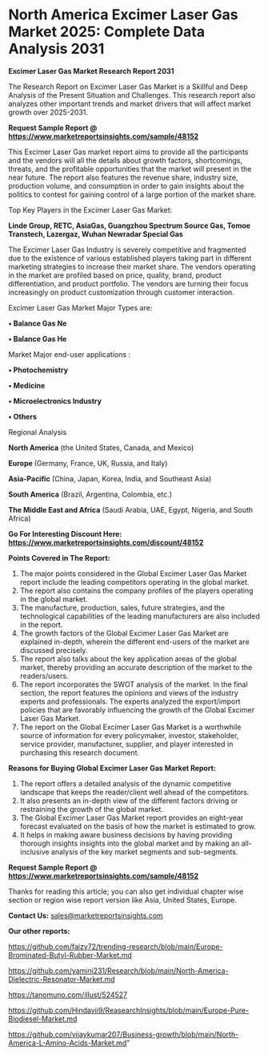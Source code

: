 # North America Excimer Laser Gas Market 2025: Complete Data Analysis 2031

<strong>Excimer Laser Gas Market Research Report 2031</strong>

The Research Report on Excimer Laser Gas Market is a Skillful and Deep Analysis of the Present Situation and Challenges. This research report also analyzes other important trends and market drivers that will affect market growth over 2025-2031.

<strong>Request Sample Report @ <a href=https://www.marketreportsinsights.com/sample/48152>https://www.marketreportsinsights.com/sample/48152</a></strong>

This Excimer Laser Gas market report aims to provide all the participants and the vendors will all the details about growth factors, shortcomings, threats, and the profitable opportunities that the market will present in the near future. The report also features the revenue share, industry size, production volume, and consumption in order to gain insights about the politics to contest for gaining control of a large portion of the market share.

Top Key Players in the Excimer Laser Gas Market:

<strong>Linde Group, RETC, AsiaGas, Guangzhou Spectrum Source Gas, Tomoe Transtech, Lazergaz, Wuhan Newradar Special Gas</strong>

The Excimer Laser Gas Industry is severely competitive and fragmented due to the existence of various established players taking part in different marketing strategies to increase their market share. The vendors operating in the market are profiled based on price, quality, brand, product differentiation, and product portfolio. The vendors are turning their focus increasingly on product customization through customer interaction.

Excimer Laser Gas Market Major Types are:

<strong>•  Balance Gas Ne

•  Balance Gas He</strong>

Market Major end-user applications :

<strong>•  Photochemistry

•  Medicine

•  Microelectronics Industry

•  Others</strong>

Regional Analysis

</u><strong><b>North America</b></strong> (the United States, Canada, and Mexico)

<strong><b>Europe </b></strong>(Germany, France, UK, Russia, and Italy)

<strong><b>Asia-Pacific</b></strong> (China, Japan, Korea, India, and Southeast Asia)

<strong><b>South America</b></strong> (Brazil, Argentina, Colombia, etc.)

<strong><b>The Middle East and Africa</b></strong> (Saudi Arabia, UAE, Egypt, Nigeria, and South Africa)

<strong>Go For Interesting Discount Here: <a href=https://www.marketreportsinsights.com/discount/48152>https://www.marketreportsinsights.com/discount/48152</a></strong>

<strong>Points Covered in The Report:</strong>
<ol>
  <li>The major points considered in the Global Excimer Laser Gas Market report include the leading competitors operating in the global market.</li>
  <li>The report also contains the company profiles of the players operating in the global market.</li>
  <li>The manufacture, production, sales, future strategies, and the technological capabilities of the leading manufacturers are also included in the report.</li>
  <li>The growth factors of the Global Excimer Laser Gas Market are explained in-depth, wherein the different end-users of the market are discussed precisely.</li>
  <li>The report also talks about the key application areas of the global market, thereby providing an accurate description of the market to the readers/users.</li>
  <li>The report incorporates the SWOT analysis of the market. In the final section, the report features the opinions and views of the industry experts and professionals. The experts analyzed the export/import policies that are favorably influencing the growth of the Global Excimer Laser Gas Market.</li>
  <li>The report on the Global Excimer Laser Gas Market is a worthwhile source of information for every policymaker, investor, stakeholder, service provider, manufacturer, supplier, and player interested in purchasing this research document.</li>
</ol>
<strong>Reasons for Buying Global Excimer Laser Gas Market Report:</strong>

<ol>
  <li>The report offers a detailed analysis of the dynamic competitive landscape that keeps the reader/client well ahead of the competitors.</li>
  <li>It also presents an in-depth view of the different factors driving or restraining the growth of the global market.</li>
  <li>The Global Excimer Laser Gas Market report provides an eight-year forecast evaluated on the basis of how the market is estimated to grow.</li>
  <li>It helps in making aware business decisions by having providing thorough insights insights into the global market and by making an all-inclusive analysis of the key market segments and sub-segments.</li>
</ol>
<strong>Request Sample Report @ <a href=https://www.marketreportsinsights.com/sample/48152>https://www.marketreportsinsights.com/sample/48152</a></strong>


Thanks for reading this article; you can also get individual chapter wise section or region wise report version like Asia, United States, Europe.

<strong>Contact Us:</strong>
sales@marketreportsinsights.com

<strong>Our other reports:</strong>

<a href=https://github.com/faizy72/trending-research/blob/main/Europe-Brominated-Butyl-Rubber-Market.md>https://github.com/faizy72/trending-research/blob/main/Europe-Brominated-Butyl-Rubber-Market.md</a>

<a href=https://github.com/yamini231/Research/blob/main/North-America-Dielectric-Resonator-Market.md>https://github.com/yamini231/Research/blob/main/North-America-Dielectric-Resonator-Market.md</a>

<a href=https://tanomuno.com/illust/524527>https://tanomuno.com/illust/524527</a>

<a href=https://github.com/Hindavii9/ReasearchInsights/blob/main/Europe-Pure-Biodiesel-Market.md>https://github.com/Hindavii9/ReasearchInsights/blob/main/Europe-Pure-Biodiesel-Market.md</a>

<a href=https://github.com/vijaykumar207/Business-growth/blob/main/North-America-L-Amino-Acids-Market.md>https://github.com/vijaykumar207/Business-growth/blob/main/North-America-L-Amino-Acids-Market.md</a>"
